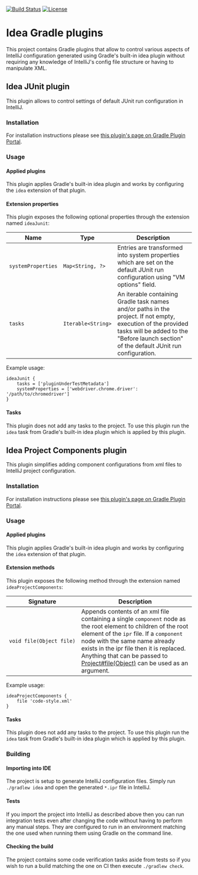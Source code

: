 [![Build Status](https://snap-ci.com/energizedwork/idea-gradle-plugins/branch/master/build_image)](https://snap-ci.com/energizedwork/idea-gradle-plugins/branch/master)
[![License](https://img.shields.io/badge/license-ASL2-blue.svg)](https://www.apache.org/licenses/LICENSE-2.0)

# Idea Gradle plugins

This project contains Gradle plugins that allow to control various aspects of IntelliJ configuration generated using Gradle's built-in idea plugin without requiring any knowledge of IntelliJ's config file structure or having to manipulate XML.

## Idea JUnit plugin

This plugin allows to control settings of default JUnit run configuration in IntelliJ.

### Installation

For installation instructions please see [this plugin's page on Gradle Plugin Portal](https://plugins.gradle.org/plugin/com.energizedwork.idea-junit).

### Usage

#### Applied plugins

This plugin applies Gradle's built-in idea plugin and works by configuring the `idea` extension of that plugin.

#### Extension properties

This plugin exposes the following optional properties through the extension named `ideaJunit`:

| Name | Type | Description |
| --- | --- | --- |
| `systemProperties` | `Map<String, ?>` | Entries are transformed into system properties which are set on the default JUnit run configuration using "VM options" field. |
| `tasks` | `Iterable<String>` | An iterable containing Gradle task names and/or paths in the project. If not empty, execution of the provided tasks will be added to the "Before launch section" of the default JUnit run configuration. |

Example usage:

    ideaJunit {
        tasks = ['pluginUnderTestMetadata']
        systemProperties = ['webdriver.chrome.driver': '/path/to/chromedriver']
    }

#### Tasks

This plugin does not add any tasks to the project.
To use this plugin run the `idea` task from Gradle's built-in idea plugin which is applied by this plugin.

## Idea Project Components plugin

This plugin simplifies adding component configurations from xml files to IntelliJ project configuration.

### Installation

For installation instructions please see [this plugin's page on Gradle Plugin Portal](https://plugins.gradle.org/plugin/com.energizedwork.idea-project-components).

### Usage

#### Applied plugins

This plugin applies Gradle's built-in idea plugin and works by configuring the `idea` extension of that plugin.

#### Extension methods

This plugin exposes the following method through the extension named `ideaProjectComponents`:

| Signature | Description |
| --- | --- |
| <code>void&#160;file(Object&#160;file)</code> | Appends contents of an xml file containing a single `component` node as the root element to children of the root element of the `ipr` file. If a `component` node with the same name already exists in the ipr file then it is replaced. Anything that can be passed to [Project#file(Object)](https://docs.gradle.org/current/javadoc/org/gradle/api/Project.html#file(java.lang.Object)) can be used as an argument. |

Example usage:

    ideaProjectComponents {
        file 'code-style.xml'
    }

#### Tasks

This plugin does not add any tasks to the project.
To use this plugin run the `idea` task from Gradle's built-in idea plugin which is applied by this plugin.

### Building

#### Importing into IDE

The project is setup to generate IntelliJ configuration files.
Simply run `./gradlew idea` and open the generated `*.ipr` file in IntelliJ.

#### Tests

If you import the project into IntelliJ as described above then you can run integration tests even after changing the code without having to perform any manual steps.
They are configured to run in an environment matching the one used when running them using Gradle on the command line.

#### Checking the build

The project contains some code verification tasks aside from tests so if you wish to run a build matching the one on CI then execute `./gradlew check`. 
